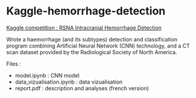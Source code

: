 # Kaggle-hemorrhage-detection
[Kaggle competition : RSNA Intracranial Hemorrhage Detection](https://www.kaggle.com/c/rsna-intracranial-hemorrhage-detection/overview) 

Wrote a haemorrhage (and its subtypes) detection and classification program combining Artificial Neural Network (CNN) technology, and a CT scan dataset provided by the Radiological Society of North America.

Files :
- model.ipynb : CNN model
- data_vizualisation.ipynb : data vizualisation
- report.pdf : description and analyses (french version)

